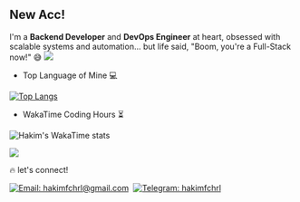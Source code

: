 ## New Acc!

I'm a **Backend Developer** and **DevOps Engineer** at heart, obsessed with scalable systems and automation... but life said, "Boom, you're a Full-Stack now!" 😅
<img src="https://user-images.githubusercontent.com/73097560/115834477-dbab4500-a447-11eb-908a-139a6edaec5c.gif"></a>

- Top Language of Mine 💻

[![Top Langs](https://github-readme-stats.vercel.app/api/top-langs/?username=fchrlhakim&layout=compact&theme=github_dark&langs_count=12)](https://github.com/fchrlhakim/github-readme-stats)

- WakaTime Coding Hours ⏳

![Hakim's WakaTime stats](https://github-readme-stats.vercel.app/api/wakatime?username=fchrlhakim&theme=vision-friendly-dark\&layout=compact)

<img src="https://user-images.githubusercontent.com/73097560/115834477-dbab4500-a447-11eb-908a-139a6edaec5c.gif"></a>


<!-- ## :trophy: Hakim's Trophies 
![Hakim Trophy](https://github-profile-trophy.vercel.app/?username=fchrlhakim&theme=darkhub&column=5&row=1&margin-w=15&margin-h=15) -->


🔥 let's connect!

[![Email: hakimfchrl@gmail.com](https://img.shields.io/badge/-hakimfchrl@gmail.com-D14836?style=flat&logo=Gmail&logoColor=white)](mailto:hakimfchrl@gmail.com)&nbsp;
[![Telegram: hakimfchrl](https://img.shields.io/badge/Telegram-26A5E4?style=flat&logo=telegram&logoColor=white&link=https://t.me/hakimfchrl)](https://t.me/hakimfchrl)&nbsp;

<!--
**fchrlhakim/fchrlhakim** is a ✨ _special_ ✨ repository because its `README.md` (this file) appears on your GitHub profile.
